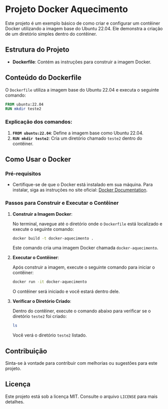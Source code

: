 # Projeto Docker Aquecimento

Este projeto é um exemplo básico de como criar e configurar um contêiner Docker utilizando a imagem base do Ubuntu 22.04. Ele demonstra a criação de um diretório simples dentro do contêiner.

## Estrutura do Projeto

- **Dockerfile**: Contém as instruções para construir a imagem Docker.

## Conteúdo do Dockerfile

O `Dockerfile` utiliza a imagem base do Ubuntu 22.04 e executa o seguinte comando:

```dockerfile
FROM ubuntu:22.04
RUN mkdir teste2
```

### Explicação dos comandos:

1. **`FROM ubuntu:22.04`**: Define a imagem base como Ubuntu 22.04.
2. **`RUN mkdir teste2`**: Cria um diretório chamado `teste2` dentro do contêiner.

## Como Usar o Docker

### Pré-requisitos

- Certifique-se de que o Docker está instalado em sua máquina. Para instalar, siga as instruções no site oficial: [Docker Documentation](https://docs.docker.com/get-docker/).

### Passos para Construir e Executar o Contêiner

1. **Construir a Imagem Docker**:

   No terminal, navegue até o diretório onde o `Dockerfile` está localizado e execute o seguinte comando:

   ```bash
   docker build -t docker-aquecimento .
   ```

   Este comando cria uma imagem Docker chamada `docker-aquecimento`.

2. **Executar o Contêiner**:

   Após construir a imagem, execute o seguinte comando para iniciar o contêiner:

   ```bash
   docker run -it docker-aquecimento
   ```

   O contêiner será iniciado e você estará dentro dele.

3. **Verificar o Diretório Criado**:

   Dentro do contêiner, execute o comando abaixo para verificar se o diretório `teste2` foi criado:

   ```bash
   ls
   ```

   Você verá o diretório `teste2` listado.

## Contribuição

Sinta-se à vontade para contribuir com melhorias ou sugestões para este projeto.

## Licença

Este projeto está sob a licença MIT. Consulte o arquivo `LICENSE` para mais detalhes.